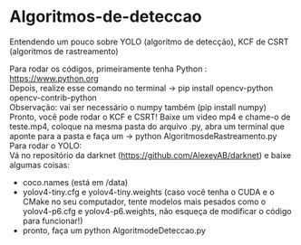 # Algoritmos-de-deteccao
Entendendo um pouco sobre YOLO (algoritmo de detecção), KCF de CSRT (algoritmos de rastreamento) <br>

Para rodar os códigos, primeiramente tenha Python : https://www.python.org <br>
Depois, realize esse comando no terminal -> pip install opencv-python opencv-contrib-python <br>
Observação: vai ser necessário o numpy também (pip install numpy) <br>
Pronto, você pode rodar o KCF e CSRT! Baixe um video mp4 e chame-o de teste.mp4, coloque na mesma pasta do arquivo .py, abra um terminal que aponte para a pasta e faça um -> python AlgoritmosdeRastreamento.py <br>
Para rodar o YOLO: <br>
Vá no repositório da darknet (https://github.com/AlexeyAB/darknet) e baixe algumas coisas: <br>
- coco.names (está em /data) <br>
- yolov4-tiny.cfg e yolov4-tiny.weights (caso você tenha o CUDA e o CMake no seu computador, tente modelos mais pesados como o yolov4-p6.cfg e yolov4-p6.weights, não esqueça de modificar o código para funcionar!) <br>
- pronto, faça um python AlgoritmodeDeteccao.py <br>
